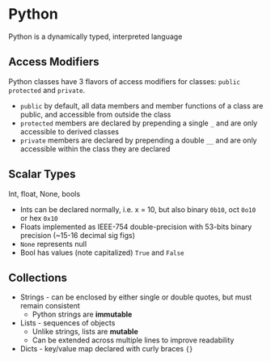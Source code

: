 # Python
Python is a dynamically typed, interpreted language

## Access Modifiers
Python classes have 3 flavors of access modifiers for classes: `public` `protected` and `private`.
* `public` by default, all data members and member functions of a class are public, and accessible from outside the class
* `protected` members are declared by prepending a single `_` and are only accessible to derived classes
* `private` members are declared by prepending a double `__` and are only accessible within the class they are declared

## Scalar Types
Int, float, None, bools
* Ints can be declared normally, i.e. x = 10, but also binary `0b10`, oct `0o10` or hex `0x10`
* Floats implemented as IEEE-754 double-precision with 53-bits binary precision (~15-16 decimal sig figs)
 * `None` represents null
 * Bool has values (note capitalized) `True` and `False`

 ## Collections
 * Strings - can be enclosed by either single or double quotes, but must remain consistent
   * Python strings are **immutable**
 * Lists - sequences of objects
   * Unlike strings, lists are **mutable**
   * Can be extended across multiple lines to improve readability
 * Dicts - key/value map declared with curly braces `{}`

 